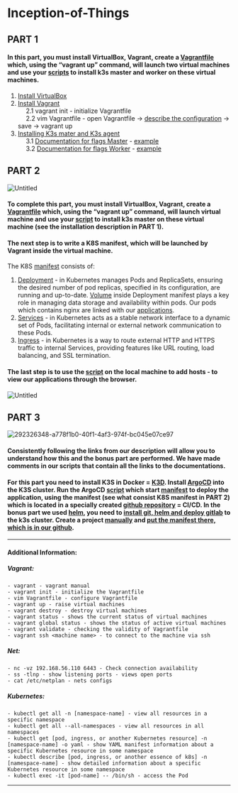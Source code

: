 # Inception-of-Things
## PART 1
#### In this part, you must install VirtualBox, Vagrant, create a [Vagrantfile](https://github.com/SavchenkoDV/Inception-of-Things/blob/main/p1/Vagrantfile) which, using the “vagrant up” command, will launch two virtual machines and use your [scripts](https://github.com/SavchenkoDV/Inception-of-Things/blob/main/p1/scripts) to install k3s master and worker on these virtual machines. 
1. [Install VirtualBox](https://www.virtualbox.org/wiki/Linux_Downloads)
2. [Install Vagrant](https://developer.hashicorp.com/vagrant/downloads)<br>
&emsp; 2.1 vagrant init - initialize Vagrantfile<br>
&emsp; 2.2 vim Vagrantfile - open Vagrantfile -> [describe the configuration](https://developer.hashicorp.com/vagrant/docs/vagrantfile) -> save -> vagrant up
3. [Installing K3s mater and K3s agent](https://docs.k3s.io/quick-start)<br>
&emsp; 3.1 [Documentation for flags Master](https://docs.k3s.io/cli/server) - [example](https://github.com/SavchenkoDV/Inception-of-Things/blob/main/p1/scripts/server.sh)<br>
&emsp; 3.2 [Documentation for flags Worker](https://docs.k3s.io/cli/agent)  - [example](https://github.com/SavchenkoDV/Inception-of-Things/blob/main/p1/scripts/worker.sh) 

## PART 2
![Untitled](https://github.com/SavchenkoDV/Inception-of-Things/assets/78852244/ad56d49c-9248-420f-9ed5-87e2e41b505c)

#### To complete this part, you must install VirtualBox, Vagrant, create a [Vagrantfile](https://github.com/SavchenkoDV/Inception-of-Things/blob/main/p2/Vagrantfile) which, using the “vagrant up” command, will launch virtual machine and use your [script](https://github.com/SavchenkoDV/Inception-of-Things/tree/main/p2/scripts) to install k3s master on these virtual machine (see the installation description in PART 1).
#### The next step is to write a K8S manifest, which will be launched by Vagrant inside the virtual machine.
The K8S [manifest](https://github.com/SavchenkoDV/Inception-of-Things/blob/main/p2/confs/deployment.yaml) consists of:
1. [Deployment](https://kubernetes.io/docs/concepts/workloads/controllers/deployment/) - in Kubernetes manages Pods and ReplicaSets, ensuring the desired number of pod replicas, specified in its configuration, are running and up-to-date. [Volume](https://kubernetes.io/docs/concepts/storage/volumes/) inside Deployment manifest plays a key role in managing data storage and availability within pods. Our pods which contains nginx are linked with our [applications](https://github.com/SavchenkoDV/Inception-of-Things/tree/main/p2/rsc).
2. [Services](https://kubernetes.io/docs/concepts/services-networking/service/) - in Kubernetes acts as a stable network interface to a dynamic set of Pods, facilitating internal or external network communication to these Pods.<br>
3. [Ingress](https://kubernetes.io/docs/concepts/services-networking/ingress/) - in Kubernetes is a way to route external HTTP and HTTPS traffic to internal Services, providing features like URL routing, load balancing, and SSL termination.
#### The last step is to use the [script](https://github.com/SavchenkoDV/Inception-of-Things/blob/main/p2/scripts/add_hosts.sh) on the local machine  to add hosts  - to view our applications through the browser.
![Untitled](https://github.com/SavchenkoDV/Inception-of-Things/assets/78852244/75b83eb1-cfb4-4591-9e0c-ed5b69fc654a)
## PART 3
![292326348-a778f1b0-40f1-4af3-974f-bc045e07ce97](https://github.com/SavchenkoDV/Inception-of-Things/assets/78852244/c9318b1a-aeea-439c-b281-94815f41240c)
#### Consistently following the links from our description will allow you to understand how this and the bonus part are performed. We have made comments in our scripts that contain all the links to the documentations.
#### For this part you need to install K3S in Docker = [K3D](https://github.com/SavchenkoDV/Inception-of-Things/blob/main/p3/scripts/k3d.sh). Install [ArgoCD](https://github.com/SavchenkoDV/Inception-of-Things/blob/main/p3/scripts/argocd.sh) into the K3S cluster. Run the ArgoCD [script](https://github.com/SavchenkoDV/Inception-of-Things/blob/main/p3/scripts/init.sh) which start [manifest](https://github.com/SavchenkoDV/Inception-of-Things/blob/main/p3/confs/deploy.yaml) to deploy the application, using the manifest (see what consist K8S manifest in PART 2) which is located in a specially created [github repository](https://github.com/SavchenkoDV/buthor/blob/main/manifests/application.yaml) = CI/CD. In the bonus part we used [helm](https://helm.sh/), you need to [install git, helm and deploy gitlab](https://github.com/SavchenkoDV/Inception-of-Things/blob/main/bonus/scripts/gitlab.sh) to the k3s cluster. Create a project [manually](https://github.com/SavchenkoDV/Inception-of-Things/blob/main/bonus/README.md) and [put the manifest there, which is in our github](https://github.com/SavchenkoDV/Inception-of-Things/blob/main/bonus/scripts/update_repo.sh).
---
#### Additional Information:
##### Vagrant: 
  ```
- vagrant - vagrant manual
- vagrant init - initialize the Vagrantfile
- vim Vagrantfile - configure Vagrantfile
- vagrant up - raise virtual machines
- vagrant destroy - destroy virtual machines
- vagrant status - shows the current status of virtual machines
- vagrant global status - shows the status of active virtual machines
- vagrant validate - checking the validity of Vagrantfile
- vagrant ssh <machine name> - to connect to the machine via ssh
  ```
##### Net:
```
- nc -vz 192.168.56.110 6443 - Check connection availability
- ss -tlnp - show listening ports - views open ports
- cat /etc/netplan - nets configs
```
##### Kubernetes:
```
- kubectl get all -n [namespace-name] - view all resources in a specific namespace
- kubectl get all --all-namespaces - view all resources in all namespaces
- kubectl get [pod, ingress, or another Kubernetes resource] -n [namespace-name] -o yaml - show YAML manifest information about a specific Kubernetes resource in some namespace
- kubectl describe [pod, ingress, or another essence of k8s] -n [namespace-name] - show detailed information about a specific Kubernetes resource in some namespace
- kubectl exec -it [pod-name] -- /bin/sh - access the Pod
```
---
